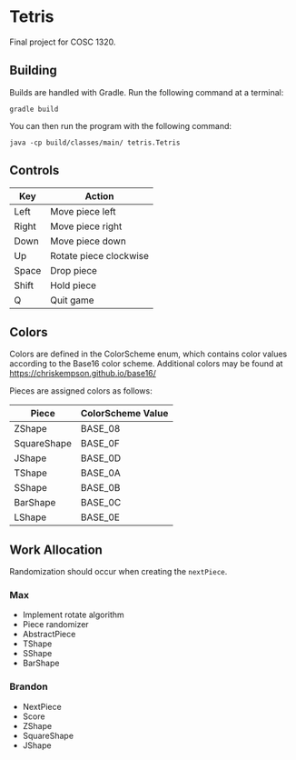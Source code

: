 Tetris
======

Final project for COSC 1320.


Building
--------

Builds are handled with Gradle. Run the following command at a terminal:

```
gradle build
```

You can then run the program with the following command:

```
java -cp build/classes/main/ tetris.Tetris
```


Controls
--------

| Key   | Action                 |
|-------|------------------------|
| Left  | Move piece left        |
| Right | Move piece right       |
| Down  | Move piece down        |
| Up    | Rotate piece clockwise |
| Space | Drop piece             |
| Shift | Hold piece             |
| Q     | Quit game              |


Colors
------

Colors are defined in the ColorScheme enum, which contains color values according to the Base16 color scheme. Additional colors may be found at https://chriskempson.github.io/base16/

Pieces are assigned colors as follows:

| Piece       | ColorScheme Value |
|-------------|-------------------|
| ZShape      | BASE_08           |
| SquareShape | BASE_0F           |
| JShape      | BASE_0D           |
| TShape      | BASE_0A           |
| SShape      | BASE_0B           |
| BarShape    | BASE_0C           |
| LShape      | BASE_0E           |


Work Allocation
---------------

Randomization should occur when creating the `nextPiece`.

### Max

- Implement rotate algorithm
- Piece randomizer
- AbstractPiece
- TShape
- SShape
- BarShape

### Brandon

- NextPiece
- Score
- ZShape
- SquareShape
- JShape
